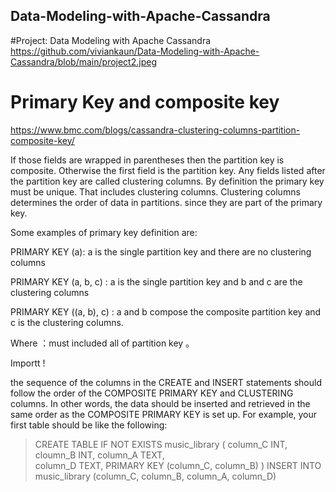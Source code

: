 ## Data-Modeling-with-Apache-Cassandra
#Project: Data Modeling with Apache Cassandra
https://github.com/viviankaun/Data-Modeling-with-Apache-Cassandra/blob/main/project2.jpeg
# Primary Key and composite key
https://www.bmc.com/blogs/cassandra-clustering-columns-partition-composite-key/

If those fields are wrapped in parentheses then the partition key is composite. Otherwise the first field is the partition key. Any fields listed after the partition key are called clustering columns. By definition the primary key must be unique. That includes clustering columns. Clustering columns determines the order of data in partitions. since they are part of the primary key. 

Some examples of primary key definition are:

PRIMARY KEY (a): a is the single partition key and there are no clustering columns

PRIMARY KEY (a, b, c) : a is the single partition key and b and c are the clustering columns

PRIMARY KEY ((a, b), c) : a and b compose the composite partition key and c is the clustering columns. 

Where ：must included all of partition key 。


Importt ! 

the sequence of the columns in the CREATE and INSERT statements should follow the order of the COMPOSITE PRIMARY KEY and CLUSTERING columns. In other words, the data should be inserted and retrieved in the same order as the COMPOSITE PRIMARY KEY is set up.
For example, your first table should be like the following:

> CREATE TABLE IF NOT EXISTS music_library (
>      column_C INT, 
>      cloumn_B INT,
>      column_A TEXT,  
>      column_D TEXT,
>     PRIMARY KEY (column_C, column_B)
> )
> INSERT INTO music_library (column_C, column_B, column_A, column_D)

